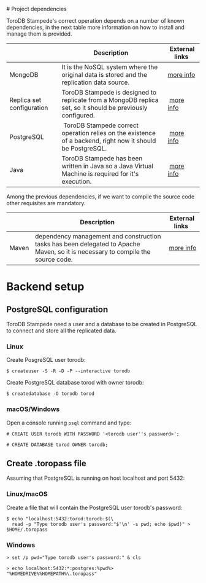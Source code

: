 # Project dependencies

ToroDB Stampede's correct operation depends on a number of known dependencies, in the next table more information on how to install and manage them is provided.

| | Description | External links |
|-|-------------|----------------|
| MongoDB | It is the NoSQL system where the original data is stored and the replication data source. | [more info](https://docs.mongodb.com/manual/installation/) |
| Replica set configuration | ToroDB Stampede is designed to replicate from a MongoDB replica set, so it should be previously configured. | [more info](https://docs.mongodb.com/manual/tutorial/deploy-replica-set/) | 
| PostgreSQL | ToroDB Stampede correct operation relies on the existence of a backend, right now it should be PostgreSQL. | [more info](https://wiki.postgresql.org/wiki/Detailed_installation_guides) |
| Java | ToroDB Stampede has been written in Java so a Java Virtual Machine is required for it's execution. | [more info](https://java.com/en/download/help/index_installing.xml) |

Among the previous dependencies, if we want to compile the source code other requisites are mandatory.

| | Description | External links |
|-|-------------|----------------|
| Maven | dependency management and construction tasks has been delegated to Apache Maven, so it is necessary to compile the source code. | [more info](http://maven.apache.org/install.html) | 

# Backend setup

## PostgreSQL configuration

ToroDB Stampede need a user and a database to be created in PostgreSQL to connect and store all the replicated data.

### Linux

Create PosgreSQL user torodb:

```
$ createuser -S -R -D -P --interactive torodb
```

Create PostgreSQL database torod with owner torodb:

```
$ createdatabase -O torodb torod
```

### macOS/Windows

Open a console running `psql` command and type:

```
# CREATE USER torodb WITH PASSWORD '<torodb user''s password>';

# CREATE DATABASE torod OWNER torodb;
```

## Create .toropass file

Assuming that PostgreSQL is running on host localhost and port 5432:

### Linux/macOS

Create a file that will contain the PostgreSQL user torodb's password:

```
$ echo "localhost:5432:torod:torodb:$(\
  read -p "Type torodb user's password:"$'\n' -s pwd; echo $pwd)" > $HOME/.toropass
```

### Windows

```
> set /p pwd="Type torodb user's password:" & cls

> echo localhost:5432:*:postgres:%pwd%> "%HOMEDRIVE%%HOMEPATH%\.toropass"
```
